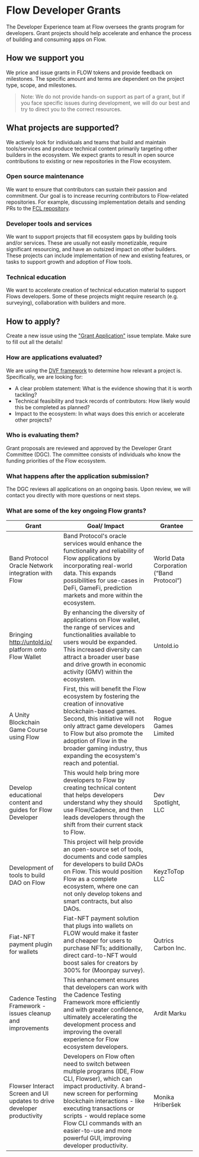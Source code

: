 # Flow Developer Grants

The Developer Experience team at Flow oversees the grants program for developers. Grant projects should help accelerate and enhance the process of building and consuming apps on Flow.

## How we support you

We price and issue grants in FLOW tokens and provide feedback on milestones. The specific amount and terms are dependent on the project type, scope, and milestones.

> Note: We do not provide hands-on support as part of a grant, but if you face specific issues during development, we will do our best and try to direct you to the correct resources.

## What projects are supported?

We actively look for individuals and teams that build and maintain tools/services and produce technical content primarily targeting other builders in the ecosystem. We expect grants to result in open source contributions to existing or new repositories in the Flow ecosystem.

### Open source maintenance

We want to ensure that contributors can sustain their passion and commitment. Our goal is to increase recurring contributors to Flow-related repositories. For example, discussing implementation details and sending PRs to the [FCL repository](https://github.com/onflow/fcl-js).

### Developer tools and services

We want to support projects that fill ecosystem gaps by building tools and/or services. These are usually not easily monetizable, require significant resourcing, and have an outsized impact on other builders. These projects can include implementation of new and existing features, or tasks to support growth and adoption of Flow tools.

### Technical education

We want to accelerate creation of technical education material to support Flows developers. Some of these projects might require research (e.g. surveying), collaboration with builders and more.

## How to apply?

Create a new issue using the ["Grant Application"](https://github.com/onflow/developer-grants/issues/new?assignees=alxflw&labels=in+review&template=grant-application.md&title=) issue template. Make sure to fill out all the details!

### How are applications evaluated?

We are using the [DVF framework](https://tryble.atlassian.net/wiki/spaces/prioritizr/pages/254738466/Design+Thinking+Desirability+Viability+and+Feasibility+DVF) to determine how relevant a project is. Specifically, we are looking for:

- A clear problem statement: What is the evidence showing that it is worth tackling?
- Technical feasibility and track records of contributors: How likely would this be completed as planned?
- Impact to the ecosystem: In what ways does this enrich or accelerate other projects?

### Who is evaluating them?

Grant proposals are reviewed and approved by the Developer Grant Committee (DGC). The committee consists of individuals who know the funding priorities of the Flow ecosystem.

### What happens after the application submission?

The DGC reviews all applications on an ongoing basis. Upon review, we will contact you directly with more questions or next steps.

### What are some of the key ongoing Flow grants?

| Grant | Goal/ Impact | Grantee |
| --- | --- | --- |
| Band Protocol Oracle Network integration with Flow | Band Protocol's oracle services would enhance the functionality and reliability of Flow applications by incorporating real-world data. This expands possibilities for use-cases in DeFi, GameFi, prediction markets and more within the ecosystem. | World Data Corporation (“Band Protocol”) |
| Bringing http://untold.io/ platform onto Flow Wallet | By enhancing the diversity of applications on Flow wallet, the range of services and functionalities available to users would be expanded. This increased diversity can attract a broader user base and drive growth in economic activity (GMV) within the ecosystem. | Untold.io |
| A Unity Blockchain Game Course using Flow | First, this will benefit the Flow ecosystem by fostering the creation of innovative blockchain-based games. Second, this initiative will not only attract game developers to Flow but also promote the adoption of Flow in the broader gaming industry, thus expanding the ecosystem's reach and potential. | Rogue Games Limited |
| Develop educational content and guides for Flow Developer | This would help bring more developers to Flow by creating technical content that helps developers understand why they should use Flow/Cadence, and then leads developers through the shift from their current stack to Flow. | Dev Spotlight, LLC |
| Development of tools to build DAO on Flow | This project will help provide an open-source set of tools, documents and code samples for developers to build DAOs on Flow. This would position Flow as a complete ecosystem, where one can not only develop tokens and smart contracts, but also DAOs. | KeyzToTop LLC |
| Fiat-NFT payment plugin for wallets | Fiat-NFT payment solution that plugs into wallets on FLOW would make it faster and cheaper for users to purchase NFTs; additionally, direct card-to-NFT would boost sales for creators by 300% for (Moonpay survey). | Qutrics Carbon Inc. |
| Cadence Testing Framework - issues cleanup and improvements | This enhancement ensures that developers can work with the Cadence Testing Framework more efficiently and with greater confidence, ultimately accelerating the development process and improving the overall experience for Flow ecosystem developers. | Ardit Marku |
| Flowser Interact Screen and UI updates to drive developer productivity | Developers on Flow often need to switch between multiple programs (IDE, Flow CLI, Flowser), which can impact productivity. A brand-new screen for performing blockchain interactions - like executing transactions or scripts - would replace some Flow CLI commands with an easier-to-use and more powerful GUI, improving developer productivity. | Monika Hriberšek |

